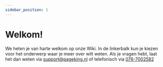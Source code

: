 ```yaml
---
sidebar_position: 1
---
```


# Welkom!

We heten je van harte welkom op onze Wiki. In de linkerbalk kun je kiezen voor het onderwerp waar je meer over wilt weten. Als je vragen hebt, laat het dan weten via [support@pageking.nl](mailto:support@pageking.nl) of telefonisch via [076-7002582](tel:+31767002582)